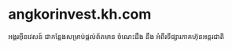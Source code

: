 # angkorinvest.kh.com
អង្គរអុីនវេសន៍ ជាកន្លែងសម្រាប់ផ្ដល់ព័តមាន ចំណេះដឹង នឹង អំពីរទីផ្សារភាគហ៊ុនអន្តរជាតិ
